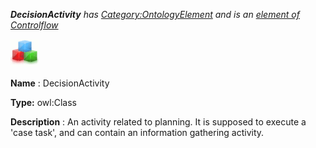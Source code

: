 ___DecisionActivity__ 
 has
 [Category:OntologyElement](../../Category/OntologyElement "Category:OntologyElement") 
 and is an
 [element of](../../Property/ElementOf "Property:ElementOf") 
[Controlflow](../../Submissions/Controlflow "Submissions:Controlflow")_




  





[![Class](../public/images/thumb/2/27/Class.gif/45px-Class.gif)](../../Image/Class.gif "Class")


__Name__ 
 : DecisionActivity
 



__Type:__ 
 owl:Class
 



__Description__ 
 : An activity related to planning. It is supposed to execute a 'case task', and can contain an information gathering activity.